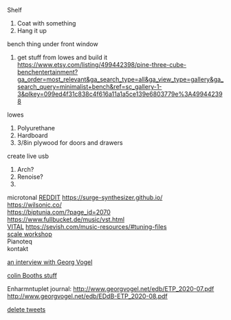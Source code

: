 Shelf
1. Coat with something
2. Hang it up

bench thing under front window
1. get stuff from lowes and build it
https://www.etsy.com/listing/499442398/pine-three-cube-benchentertainment?ga_order=most_relevant&ga_search_type=all&ga_view_type=gallery&ga_search_query=minimalist+bench&ref=sc_gallery-1-3&plkey=099ed4f31c838c4f616a11a1a5ce139e6803779e%3A499442398

lowes
1. Polyurethane
2. Hardboard
3. 3/8in plywood for doors and drawers

create live usb
1. Arch?
2. Renoise?
3. 

microtonal
[REDDIT](https://www.reddit.com/r/microtonal/comments/12spjfn/what_are_some_free_easytouse_microtonal_vsts/)
https://surge-synthesizer.github.io/  
https://wilsonic.co/  
https://biptunia.com/?page_id=2070  
https://www.fullbucket.de/music/vst.html  
[VITAL](https://vital.audio/#getvital)
https://sevish.com/music-resources/#tuning-files  
[scale workshop](https://sevish.com/scaleworkshop/?version=2.1.0)  
Pianoteq  
kontakt

[an interview with Georg Vogel](https://15questions.net/interview/georg-vogel-dsilton-about-alternative-tuning-systems/page-1/)

[colin Booths stuff](https://www.colinbooth.co.uk/did-bach-really-mean-that-colin-booth)

Enharmntuplet journal:
http://www.georgvogel.net/edb/ETP_2020-07.pdf
http://www.georgvogel.net/edb/EDdB-ETP_2020-08.pdf

[delete tweets](https://www.wikihow.com/Delete-All-Tweets#:~:text=Download%20a%20free%20tool%20called,easy%20to%20delete%20all%20tweets.)


